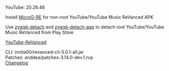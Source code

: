 YouTube: 20.26.46  

Install [MicroG-RE](https://github.com/WSTxda/MicroG-RE/releases) for non-root YouTube/YouTube Music ReVanced APK  

Use [zygisk-detach](https://github.com/j-hc/zygisk-detach) and [zygisk-detach-app](https://github.com/j-hc/zygisk-detach-app/releases) to detach root YouTube/YouTube Music ReVanced from Play Store  

[YouTube-ReVanced](https://github.com/IGOR3K99/YouTube-ReVanced)
  
CLI: inotia00/revanced-cli-5.0.1-all.jar  
Patches: anddea/patches-3.14.0-dev.1.rvp  
[Changelog](https://github.com/anddea/revanced-patches/releases/tag/v3.14.0-dev.1)  
